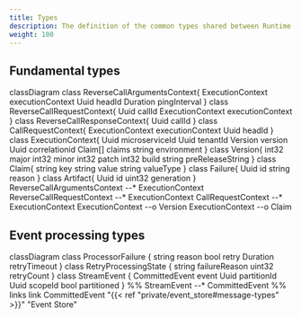 ```yaml
---
title: Types
description: The definition of the common types shared between Runtime services
weight: 100
---
```


## Fundamental types

<div class="mermaid">
classDiagram
    class ReverseCallArgumentsContext{
        ExecutionContext executionContext
        Uuid headId
        Duration pingInterval
    }
    class ReverseCallRequestContext{
        Uuid callId
        ExecutionContext executionContext
    }
    class ReverseCallResponseContext{
        Uuid callId
    }
    class CallRequestContext{
        ExecutionContext executionContext
        Uuid headId
    }
    class ExecutionContext{
        Uuid microserviceId
        Uuid tenantId
        Version version
        Uuid correlationid
        Claim[] claims
        string environment
    }
    class Version{
        int32 major
        int32 minor
        int32 patch
        int32 build
        string preReleaseString
    }
    class Claim{
        string key
        string value
        string valueType
    }
    class Failure{
        Uuid id
        string reason
    }
    class Artifact{
        Uuid id
        uint32 generation
    }
    ReverseCallArgumentsContext --* ExecutionContext
    ReverseCallRequestContext --* ExecutionContext
    CallRequestContext --* ExecutionContext
    ExecutionContext --o Version
    ExecutionContext --o Claim
</div>

## Event processing types
<div class="mermaid">
classDiagram
    class ProcessorFailure {
        string reason
        bool retry
        Duration retryTimeout
    }
    class RetryProcessingState {
        string failureReason
        uint32 retryCount
    }
    class StreamEvent {
        CommittedEvent event
        Uuid partitionId
        Uuid scopeId
        bool partitioned
    }
    %%
    StreamEvent --* CommittedEvent
    %% links
    link CommittedEvent "{{< ref "private/event_store#message-types" >}}" "Event Store"
</div>
